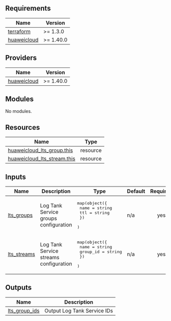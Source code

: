 ## Requirements

| Name | Version |
|------|---------|
| <a name="requirement_terraform"></a> [terraform](#requirement\_terraform) | >= 1.3.0 |
| <a name="requirement_huaweicloud"></a> [huaweicloud](#requirement\_huaweicloud) | >= 1.40.0 |

## Providers

| Name | Version |
|------|---------|
| <a name="provider_huaweicloud"></a> [huaweicloud](#provider\_huaweicloud) | >= 1.40.0 |

## Modules

No modules.

## Resources

| Name | Type |
|------|------|
| [huaweicloud_lts_group.this](https://registry.terraform.io/providers/huaweicloud/huaweicloud/latest/docs/resources/lts_group) | resource |
| [huaweicloud_lts_stream.this](https://registry.terraform.io/providers/huaweicloud/huaweicloud/latest/docs/resources/lts_stream) | resource |

## Inputs

| Name | Description | Type | Default | Required |
|------|-------------|------|---------|:--------:|
| <a name="input_lts_groups"></a> [lts\_groups](#input\_lts\_groups) | Log Tank Service groups configuration | <pre>map(object({<br>    name = string<br>    ttl  = string<br>    })<br>  )</pre> | n/a | yes |
| <a name="input_lts_streams"></a> [lts\_streams](#input\_lts\_streams) | Log Tank Service streams configuration | <pre>map(object({<br>    name     = string<br>    group_id = string<br>    })<br>  )</pre> | n/a | yes |

## Outputs

| Name | Description |
|------|-------------|
| <a name="output_lts_group_ids"></a> [lts\_group\_ids](#output\_lts\_group\_ids) | Output Log Tank Service IDs |
